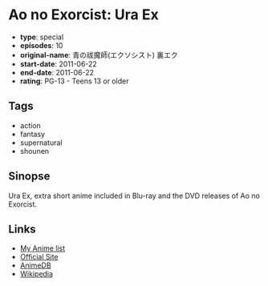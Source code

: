 # Ao no Exorcist: Ura Ex

-   **type**: special
-   **episodes**: 10
-   **original-name**: 青の祓魔師(エクソシスト) 裏エク
-   **start-date**: 2011-06-22
-   **end-date**: 2011-06-22
-   **rating**: PG-13 - Teens 13 or older

## Tags

-   action
-   fantasy
-   supernatural
-   shounen

## Sinopse

Ura Ex, extra short anime included in Blu-ray and the DVD releases of Ao no Exorcist.

## Links

-   [My Anime list](https://myanimelist.net/anime/10647/Ao_no_Exorcist__Ura_Ex)
-   [Official Site](http://www.ao-ex.com/)
-   [AnimeDB](http://anidb.info/perl-bin/animedb.pl?show=anime&aid=8148)
-   [Wikipedia](http://en.wikipedia.org/wiki/Ao_no_Exorcist)
